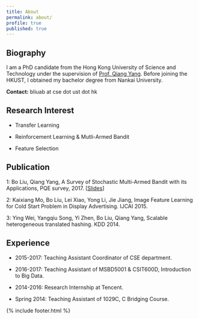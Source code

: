 ```yaml
---
title: About
permalink: about/
profile: true
published: true
---
```


## Biography

I am a PhD candidate from the Hong Kong University of Science and Technology under the supervision of [Prof. Qiang Yang](http://www.cse.ust.hk/~qyang/). Before joining the HKUST, I obtained my bachelor degree from Nankai University.

**Contact:** bliuab at cse dot ust dot hk

## Research Interest

- Transfer Learning

- Reinforcement Learning & Mutli-Armed Bandit

- Feature Selection

## Publication

1: Bo Liu, Qiang Yang, A Survey of Stochastic Multi-Armed Bandit with its Applications, PQE survey, 2017. [[Slides](http://www.cse.ust.hk/~bliuab/files/PQE_BoLiu_MAB_print2.pdf)]

2: Kaixiang Mo, Bo Liu, Lei Xiao, Yong Li, Jie Jiang, Image Feature Learning for Cold Start Problem in Display Advertising. IJCAI 2015.

3: Ying Wei, Yangqiu Song, Yi Zhen, Bo Liu, Qiang Yang, Scalable heterogeneous translated hashing. KDD 2014.

## Experience

- 2015-2017: Teaching Assistant Coordinator of CSE department.

- 2016-2017: Teaching Assistant of MSBD5001 & CSIT600D, Introduction to Big Data.

- 2014-2016: Research Internship at Tencent.

- Spring 2014: Teaching Assistant of 1029C, C Bridging Course.

{% include footer.html %}
